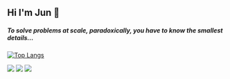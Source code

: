 <H2> Hi I'm Jun 🤗 </div>

<h5>To solve problems at scale, paradoxically, you have to know the smallest details...</h5>

[![Top Langs](https://github-readme-stats.vercel.app/api/top-langs/?username=jaejuna&layout=compact)](https://github.com/jaejuna/github-readme-stats) 

<a href ="https://velog.io/@jaejuna"><img src="https://img.shields.io/badge/Velog-20C997?style=flat-square&logo=Velog&logoColor=white"/></a> <a href ="https://www.instagram.com/jajuna_99/"><img src="https://img.shields.io/badge/Insta-E4405F?style=flat-square&logo=Instagram&logoColor=white"/></a> <a href ="https://replit.com/@Jaejuna"><img src="https://img.shields.io/badge/Replit-667881?style=flat-square&logo=Replit&logoColor=white"/></a>

<!--
**Jaejuna/Jaejuna** is a ✨ _special_ ✨ repository because its `README.md` (this file) appears on your GitHub profile.

Here are some ideas to get you started:

- 🔭 I’m currently working on ...
- 🌱 I’m currently learning ...
- 👯 I’m looking to collaborate on ...
- 🤔 I’m looking for help with ...
- 💬 Ask me about ...
- 📫 How to reach me: ...
- 😄 Pronouns: ...
- ⚡ Fun fact: ...
-->
